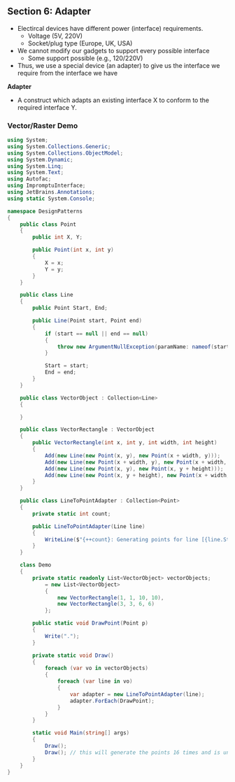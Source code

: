 ## **Section 6: Adapter**

* Electircal devices have different power (interface) requirements.
    * Voltage (5V, 220V)
    * Socket/plug type (Europe, UK, USA)
* We cannot modify our gadgets to support every possible interface
    * Some support possible (e.g., 120/220V)
* Thus, we use a special device (an adapter) to give us the interface we require from the interface we have

**Adapter**
* A construct which adapts an existing interface X to conform to the required interface Y.

### **Vector/Raster Demo**

```csharp
using System;
using System.Collections.Generic;
using System.Collections.ObjectModel;
using System.Dynamic;
using System.Linq;
using System.Text;
using Autofac;
using ImpromptuInterface;
using JetBrains.Annotations;
using static System.Console;

namespace DesignPatterns
{
    public class Point
    {
        public int X, Y;

        public Point(int x, int y)
        {
            X = x;
            Y = y;
        }
    }

    public class Line
    {
        public Point Start, End;

        public Line(Point start, Point end)
        {
            if (start == null || end == null)
            {
                throw new ArgumentNullException(paramName: nameof(start));
            }

            Start = start;
            End = end;
        }
    }

    public class VectorObject : Collection<Line>
    {

    }

    public class VectorRectangle : VectorObject
    {
        public VectorRectangle(int x, int y, int width, int height)
        {
            Add(new Line(new Point(x, y), new Point(x + width, y)));
            Add(new Line(new Point(x + width, y), new Point(x + width, y + height)));
            Add(new Line(new Point(x, y), new Point(x, y + height)));
            Add(new Line(new Point(x, y + height), new Point(x + width, y + height)));
        }
    }

    public class LineToPointAdapter : Collection<Point>
    {
        private static int count;

        public LineToPointAdapter(Line line)
        {
            WriteLine($"{++count}: Generating points for line [{line.Start.X},{line.Start.Y}]-[{line.End.X},{line.End.Y}]");
        }
    }

    class Demo
    {
        private static readonly List<VectorObject> vectorObjects;
            = new List<VectorObject>
            {
                new VectorRectangle(1, 1, 10, 10),
                new VectorRectangle(3, 3, 6, 6)
            };

        public static void DrawPoint(Point p)
        {
            Write(".");
        }

        private static void Draw()
        {
            foreach (var vo in vectorObjects)
            {
                foreach (var line in vo)
                {
                    var adapter = new LineToPointAdapter(line);
                    adapter.ForEach(DrawPoint);
                }
            }
        }

        static void Main(string[] args)
        {
            Draw();
            Draw(); // this will generate the points 16 times and is uneccesary
        }
    }
}
```